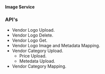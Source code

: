#### Image Service

### API's
-	Vendor Logo Upload.
-	Vendor Logo Delete.
-	Vendor Logo	Get.
-	Vendor Logo Image and Metadata Mapping.
-	Vendor Category Upload.
	-	Price Upload.
	-	Metedata Upload.
-	Vendor Category Mapping.